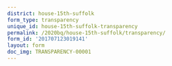 ```yaml
---
district: house-15th-suffolk
form_type: transparency
unique_id: house-15th-suffolk-transparency
permalink: /2020bq/house-15th-suffolk/transparency/
form_id: '201707123019141'
layout: form
doc_img: TRANSPARENCY-00001
---
```

